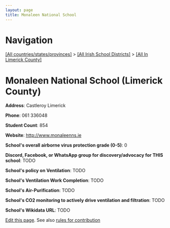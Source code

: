 ```yaml
---
layout: page
title: Monaleen National School
---
```

# Navigation

[[All countries/states/provinces]](../../..) > [[All Irish School Districts]](../..) > [[All In Limerick County]](..)

# Monaleen National School (Limerick County)

**Address**: Castleroy Limerick

**Phone**: 061 336048

**Student Count**: 854

**Website**: <http://www.monaleenns.ie>

**School's overall airborne virus protection grade (0-5)**: 0

**Discord, Facebook, or WhatsApp group for discovery/advocacy for THIS school**: TODO

**School's policy on Ventilation**: TODO

**School's Ventilation Work Completion**: TODO

**School's Air-Purification**: TODO

**School's CO2 monitoring to actively drive ventilation and filtration**: TODO

**School's Wikidata URL**: TODO


[Edit this page](https://github.com/ventilate-schools/Ireland/edit/main/./Limerick_County/Monaleen_National_School.md). See also [rules for contribution](../../../contribution-rules/)